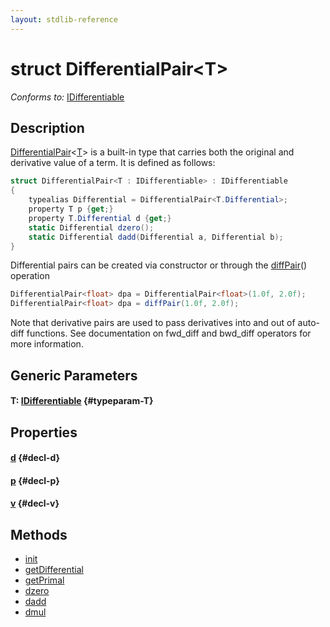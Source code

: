 ```yaml
---
layout: stdlib-reference
---
```


# struct DifferentialPair\<T\>

*Conforms to:* [IDifferentiable](/stdlib-reference/interfaces/idifferentiable-01/index)

## Description

<span class='code'><a href="/stdlib-reference/types/differentialpair-0c/index" class="code_type">DifferentialPair</a>&lt;<a href="/stdlib-reference/types/differentialpair-0c/index#typeparam-T" class="code_type">T</a>&gt;</span> is a built-in type that carries both the original and derivative value of a term.
It is defined as follows:
```csharp
struct DifferentialPair<T : IDifferentiable> : IDifferentiable
{
    typealias Differential = DifferentialPair<T.Differential>;
    property T p {get;}
    property T.Differential d {get;}
    static Differential dzero();
    static Differential dadd(Differential a, Differential b);
}
```

Differential pairs can be created via constructor or through the <span class='code'><a href="/stdlib-reference/global-decls/diffpair-4">diffPair</a>()</span> operation
```csharp
DifferentialPair<float> dpa = DifferentialPair<float>(1.0f, 2.0f);
DifferentialPair<float> dpa = diffPair(1.0f, 2.0f);
```
Note that derivative pairs are used to pass derivatives into and out of auto-diff functions.
See documentation on <span class='code'>fwd_diff</span> and <span class='code'>bwd_diff</span> operators for more information.


## Generic Parameters

#### T: [IDifferentiable](/stdlib-reference/interfaces/idifferentiable-01/index) {#typeparam-T}

## Properties

#### [d](/stdlib-reference/types/differentialpair-0c/d) {#decl-d}
#### [p](/stdlib-reference/types/differentialpair-0c/p) {#decl-p}
#### [v](/stdlib-reference/types/differentialpair-0c/v) {#decl-v}

## Methods

* [init](/stdlib-reference/types/differentialpair-0c/init)
* [getDifferential](/stdlib-reference/types/differentialpair-0c/getdifferential-3)
* [getPrimal](/stdlib-reference/types/differentialpair-0c/getprimal-3)
* [dzero](/stdlib-reference/types/differentialpair-0c/dzero)
* [dadd](/stdlib-reference/types/differentialpair-0c/dadd)
* [dmul](/stdlib-reference/types/differentialpair-0c/dmul)

